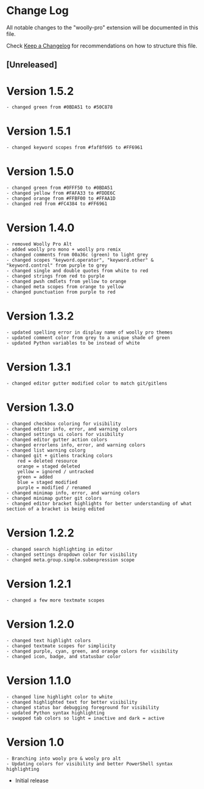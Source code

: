 # Change Log

All notable changes to the "woolly-pro" extension will be documented in this file.

Check [Keep a Changelog](http://keepachangelog.com/) for recommendations on how to structure this file.

## [Unreleased]
# Version 1.5.2
    - changed green from #0BDA51 to #50C878
# Version 1.5.1 
    - changed keyword scopes from #faf8f695 to #FF6961 
# Version 1.5.0
    - changed green from #0FFF50 to #0BDA51
    - changed yellow from #FAFA33 to #FDDE6C
    - changed orange from #FFBF00 to #FFAA1D
    - changed red from #FC4384 to #FF6961
# Version 1.4.0 
    - removed Woolly Pro Alt  
    - added woolly pro mono + woolly pro remix
    - changed comments from 00a36c (green) to light grey 
    - changed scopes "keyword.operator", "keyword.other" & "keyword.control" from purple to grey
    - changed single and double quotes from white to red 
    - changed strings from red to purple 
    - changed pwsh cmdlets from yellow to orange  
    - changed meta scopes from orange to yellow 
    - changed punctuation from purple to red 
# Version 1.3.2
    - updated spelling error in display name of woolly pro themes 
    - updated comment color from grey to a unique shade of green
    - updated Python variables to be instead of white
# Version 1.3.1 
    - changed editor gutter modified color to match git/gitlens
# Version 1.3.0
    - changed checkbox coloring for visibility 
    - changed editor info, error, and warning colors 
    - changed settings ui colors for visibility 
    - changed editor gutter action colors
    - changed errorlens info, error, and warning colors 
    - changed list warning colorg
    - changed git + gitlens tracking colors
        red = deleted resource 
        orange = staged deleted  
        yellow = ignored / untracked
        green = added  
        blue = staged modified 
        purple = modified / renamed
    - changed minimap info, error, and warning colors 
    - changed minimap gutter git colors 
    - changed editor bracket highlights for better understanding of what section of a bracket is being edited 
# Version 1.2.2
    - changed search highlighting in editor 
    - changed settings dropdown color for visibility 
    - changed meta.group.simple.subexpression scope
# Version 1.2.1
    - changed a few more textmate scopes 
# Version 1.2.0 
    - changed text highlight colors 
    - changed textmate scopes for simplicity 
    - changed purple, cyan, green, and orange colors for visibility
    - changed icon, badge, and statusbar color 
# Version 1.1.0
    - changed line highlight color to white 
    - changed highlighted text for better visibility
    - changed status bar debugging foreground for visibility 
    - updated Python syntax highlighting 
    - swapped tab colors so light = inactive and dark = active 
# Version 1.0
    - Branching into wooly pro & wooly pro alt
    - Updating colors for visibility and better PowerShell syntax highlighting
- Initial release

